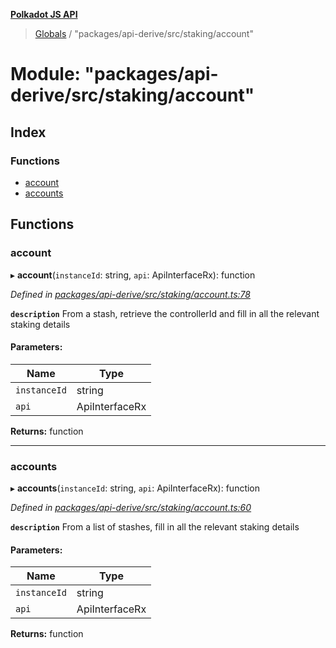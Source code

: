 **[Polkadot JS API](../README.md)**

> [Globals](../globals.md) / "packages/api-derive/src/staking/account"

# Module: "packages/api-derive/src/staking/account"

## Index

### Functions

* [account](_packages_api_derive_src_staking_account_.md#account)
* [accounts](_packages_api_derive_src_staking_account_.md#accounts)

## Functions

### account

▸ **account**(`instanceId`: string, `api`: ApiInterfaceRx): function

*Defined in [packages/api-derive/src/staking/account.ts:78](https://github.com/polkadot-js/api/blob/cc926596e/packages/api-derive/src/staking/account.ts#L78)*

**`description`** From a stash, retrieve the controllerId and fill in all the relevant staking details

#### Parameters:

Name | Type |
------ | ------ |
`instanceId` | string |
`api` | ApiInterfaceRx |

**Returns:** function

___

### accounts

▸ **accounts**(`instanceId`: string, `api`: ApiInterfaceRx): function

*Defined in [packages/api-derive/src/staking/account.ts:60](https://github.com/polkadot-js/api/blob/cc926596e/packages/api-derive/src/staking/account.ts#L60)*

**`description`** From a list of stashes, fill in all the relevant staking details

#### Parameters:

Name | Type |
------ | ------ |
`instanceId` | string |
`api` | ApiInterfaceRx |

**Returns:** function
